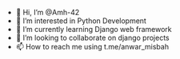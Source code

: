 - 👋 Hi, I’m @Amh-42
- 👀 I’m interested in Python Development
- 🌱 I’m currently learning Django web framework
- 💞️ I’m looking to collaborate on django projects
- 📫 How to reach me using t.me/anwar_misbah 

<!---
Amh-42/Amh-42 is a ✨ special ✨ repository because its `README.md` (this file) appears on your GitHub profile.
You can click the Preview link to take a look at your changes.
--->
